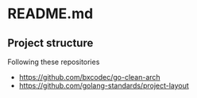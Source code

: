# README.md

## Project structure

Following these repositories

- https://github.com/bxcodec/go-clean-arch
- https://github.com/golang-standards/project-layout
